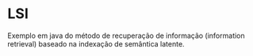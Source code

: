 LSI
===

Exemplo em java do método de recuperação de informação (information retrieval) baseado na indexação de semântica latente.
